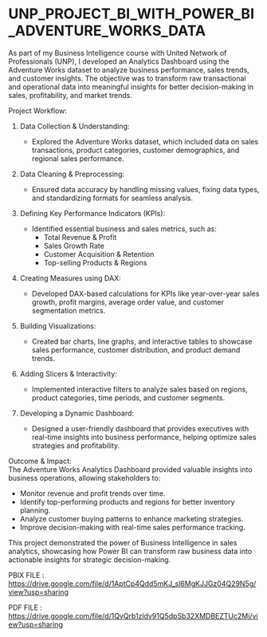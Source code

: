 # UNP_PROJECT_BI_WITH_POWER_BI_ADVENTURE_WORKS_DATA 

As part of my Business Intelligence course with United Network of Professionals (UNP), I developed an Analytics Dashboard using the Adventure Works dataset to analyze business performance, sales trends, and customer insights. The objective was to transform raw transactional and operational data into meaningful insights for better decision-making in sales, profitability, and market trends.  

 Project Workflow:  

1. Data Collection & Understanding:  
   - Explored the Adventure Works dataset, which included data on sales transactions, product categories, customer demographics, and regional sales performance.  

2. Data Cleaning & Preprocessing:  
   - Ensured data accuracy by handling missing values, fixing data types, and standardizing formats for seamless analysis.  

3. Defining Key Performance Indicators (KPIs):  
   - Identified essential business and sales metrics, such as:  
     - Total Revenue & Profit  
     - Sales Growth Rate  
     - Customer Acquisition & Retention  
     - Top-selling Products & Regions  

4. Creating Measures using DAX:  
   - Developed DAX-based calculations for KPIs like year-over-year sales growth, profit margins, average order value, and customer segmentation metrics.  

5. Building Visualizations:  
   - Created bar charts, line graphs, and interactive tables to showcase sales performance, customer distribution, and product demand trends.  

6. Adding Slicers & Interactivity:  
   - Implemented interactive filters to analyze sales based on regions, product categories, time periods, and customer segments.  

7. Developing a Dynamic Dashboard:  
   - Designed a user-friendly dashboard that provides executives with real-time insights into business performance, helping optimize sales strategies and profitability.  

 Outcome & Impact:  
The Adventure Works Analytics Dashboard provided valuable insights into business operations, allowing stakeholders to:  
- Monitor revenue and profit trends over time.  
- Identify top-performing products and regions for better inventory planning.  
- Analyze customer buying patterns to enhance marketing strategies.  
- Improve decision-making with real-time sales performance tracking.  

This project demonstrated the power of Business Intelligence in sales analytics, showcasing how Power BI can transform raw business data into actionable insights for strategic decision-making.
 

PBIX FILE : https://drive.google.com/file/d/1AptCp4Qdd5mKJ_sl6MgKJJGz04Q29N5g/view?usp=sharing

PDF FILE : https://drive.google.com/file/d/1QvQrb1zldv91Q5dpSb32XMDBEZTUc2Mj/view?usp=sharing

 
